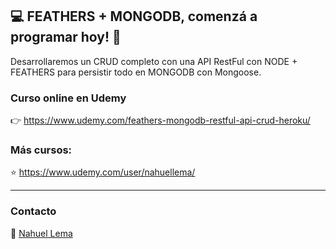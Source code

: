 ## 💻 FEATHERS + MONGODB, comenzá a programar hoy! 👊
Desarrollaremos un CRUD completo con una API RestFul con NODE + FEATHERS para persistir todo en MONGODB con Mongoose.

### Curso online en Udemy

👉 https://www.udemy.com/feathers-mongodb-restful-api-crud-heroku/

### Más cursos:

⭐ https://www.udemy.com/user/nahuellema/

---

### Contacto

👋 [Nahuel Lema](https://www.linkedin.com/in/nahuellema/)
